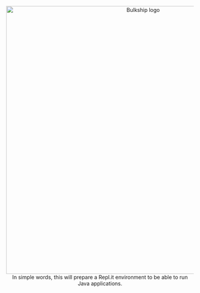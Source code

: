 <p align="center">
	<img width="720" src="https://raw.githubusercontent.com/kajise/docs-assets/replit/mats/bulkship.png?token=GHSAT0AAAAAABUHQG6IKQESRWBSW5MDFVRQYTTKQFQ" alt="Bulkship logo">
	<br/>
	In simple words, this will prepare a Repl.it environment to be able to run Java applications.
</p>
